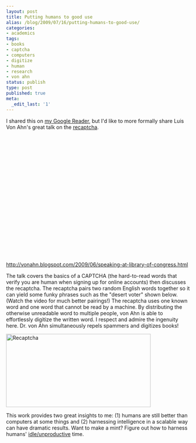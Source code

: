 ```yaml
---
layout: post
title: Putting humans to good use
alias: /blog/2009/07/16/putting-humans-to-good-use/
categories:
- academics
tags:
- books
- captcha
- computers
- digitize
- human
- research
- von ahn
status: publish
type: post
published: true
meta:
  _edit_last: '1'
---
```

I shared this on <a title="Seth Holloway's Shared Items" href="https://www.google.com/reader/shared/11451882993897049685" target="_blank">my Google Reader</a>, but I'd like to more formally share Luis Von Ahn's great talk on the <a title="reCAPTCHA" href="http://recaptcha.net/" target="_blank">recaptcha</a>.
<object classid="clsid:d27cdb6e-ae6d-11cf-96b8-444553540000" width="425" height="344" codebase="http://download.macromedia.com/pub/shockwave/cabs/flash/swflash.cab#version=6,0,40,0"><param name="allowFullScreen" value="true" /><param name="allowscriptaccess" value="always" /><param name="src" value="http://www.youtube.com/v/Aszl5avDtek&amp;hl=en&amp;fs=1&amp;" /><param name="allowfullscreen" value="true" /><embed type="application/x-shockwave-flash" width="425" height="344" src="http://www.youtube.com/v/Aszl5avDtek&amp;hl=en&amp;fs=1&amp;" allowscriptaccess="always" allowfullscreen="true"></embed></object>

<a title="Luis von Ahn at the Library of Congress" href="http://vonahn.blogspot.com/2009/06/speaking-at-library-of-congress.html" target="_blank">http://vonahn.blogspot.com/2009/06/speaking-at-library-of-congress.html</a>

The talk covers the basics of a CAPTCHA (the hard-to-read words that verify you are human when signing up for online accounts) then discusses the recaptcha. The recaptcha pairs two random English words together so it can yield some funky phrases such as the "desert voter" shown below. (Watch the video for much better pairings!) The recaptcha uses one known word and one word that cannot be read by a machine. By distributing the otherwise unreadable word to multiple people, von Ahn is able to effortlessly digitize the written word. I respect and admire the ingenuity here. Dr. von Ahn simultaneously repels spammers and digitizes books!

<img title="Recaptcha" src="http://www.roumazeilles.net/news/fr/wordpress/wp-content/uploads/recaptcha.jpg" alt="Recaptcha" width="395" height="200" />

This work provides two great insights to me: (1) humans are still better than computers at some things and (2) harnessing intelligence in a scalable way can have dramatic results. Want to make a mint? Figure out how to harness humans' <a title="People have played 64,000 years of Halo" href="http://www.bungie.net/News/content.aspx?type=topnews&amp;link=CGHV33KGD2R9D3W9V4QY7MF9Q" target="_blank">idle/unproductive</a> time.
